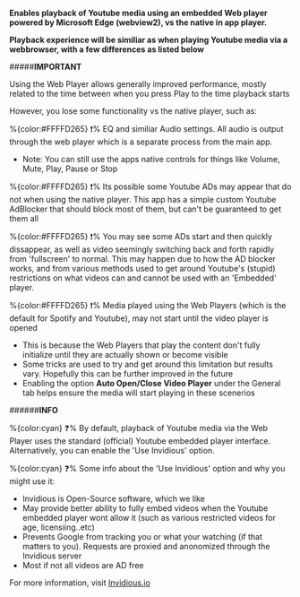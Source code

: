**Enables playback of Youtube media using an embedded Web player powered by Microsoft Edge (webview2), vs the native in app player.** 

**Playback experience will be similiar as when playing Youtube media via a webbrowser, with a few differences as listed below**

#####__IMPORTANT__

Using the Web Player allows generally improved performance, mostly related to the time between when you press Play to the time playback starts

However, you lose some functionality vs the native player, such as:

   %{color:#FFFFD265} ❗% EQ and similiar Audio settings. All audio is output through the web player which is a separate process from the main app.  
- Note: You can still use the apps native controls for things like Volume, Mute, Play, Pause or Stop
   
%{color:#FFFFD265} ❗% Its possible some Youtube ADs may appear that do not when using the native player. This app has a simple custom Youtube AdBlocker that should block most of them, but can't be guaranteed to get them all
   
   %{color:#FFFFD265} ❗% You may see some ADs start and then quickly dissappear, as well as video seemingly switching back and forth rapidly from 'fullscreen' to normal. This may happen due to how the AD blocker works, and from various methods used to get around Youtube's (stupid) restrictions on what videos can and cannot be used with an 'Embedded' player.

%{color:#FFFFD265} ❗% Media played using the Web Players (which is the default for Spotify and Youtube), may not start until the video player is opened
+ This is because the Web Players that play the content don't fully initialize until they are actually shown or become visible
+ Some tricks are used to try and get around this limitation but results vary. Hopefully this can be further improved in the future
+ Enabling the option **Auto Open/Close Video Player** under the General tab helps ensure the media will start playing in these scenerios

######__INFO__

 %{color:cyan} ❓% By default, playback of Youtube media via the Web Player uses the standard (official) Youtube embedded player interface. Alternatively, you can enable the 'Use Invidious' option.
 
 %{color:cyan} ❓% Some info about the 'Use Invidious' option and why you might use it:
 
  - Invidious is Open-Source software, which we like
  - May provide better ability to fully embed videos when the Youtube embedded player wont allow it (such as various restricted videos for age, licensiing..etc)
  - Prevents Google from tracking you or what your watching (if that matters to you). Requests are proxied and anonomized through the Invidious server
  - Most if not all videos are AD free
  
For more information, visit [Invidious.io](https://invidious.io)